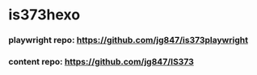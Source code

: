 # is373hexo
### playwright repo: https://github.com/jg847/is373playwright
### content repo: https://github.com/jg847/IS373
